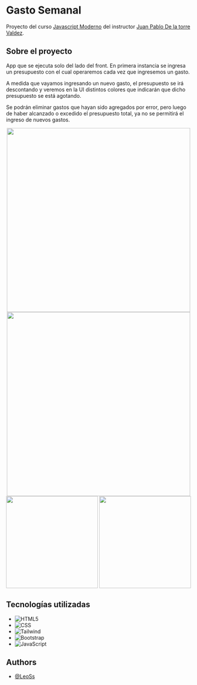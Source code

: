 # Gasto Semanal
Proyecto del curso [Javascript Moderno](https://www.udemy.com/course/javascript-moderno-guia-definitiva-construye-10-proyectos/) del instructor [Juan Pablo De la torre Valdez](https://codigoconjuan.com/).

## Sobre el proyecto

App que se ejecuta solo del lado del front. En primera instancia se ingresa un presupuesto con el cual operaremos cada vez que ingresemos un gasto.

A medida que vayamos ingresando un nuevo gasto, el presupuesto se irá descontando y veremos en la UI distintos colores que indicarán que dicho presupuesto se está agotando.

Se podrán eliminar gastos que hayan sido agregados por error, pero luego de haber alcanzado o excedido el presupuesto total, ya no se permitirá el ingreso de nuevos gastos.

<div align="center">
<img src="https://user-images.githubusercontent.com/79548542/143135058-60d3131c-1d82-466e-b529-eae832ca39fc.png" width="500px">
<img src="https://user-images.githubusercontent.com/79548542/143135068-9803c7d8-2471-475e-ac45-d165fdcca2d5.png" width="500px">

<img src="https://user-images.githubusercontent.com/79548542/143135083-7bb42277-c808-46e2-aabe-fc436e9ae895.png" width="250px">
<img src="https://user-images.githubusercontent.com/79548542/143135095-ae9cd644-3941-4689-91c1-8d23a426f115.png" width="250px">
</div>

## Tecnologías utilizadas
- ![HTML5](https://img.shields.io/badge/HTML5-E34F26?style=for-the-badge&logo=html5&logoColor=white)
- ![CSS](https://img.shields.io/badge/CSS3-1572B6?style=for-the-badge&logo=css3&logoColor=white)
- ![Tailwind](https://img.shields.io/badge/Tailwind_CSS-38B2AC?style=for-the-badge&logo=tailwind-css&logoColor=white)
- ![Bootstrap](https://img.shields.io/badge/Bootstrap-563D7C?style=for-the-badge&logo=bootstrap&logoColor=white)
- ![JavaScript](https://img.shields.io/badge/JavaScript-F7DF1E?style=for-the-badge&logo=javascript&logoColor=black)

## Authors
- [@LeoSs](https://github.com/iam-leo)
